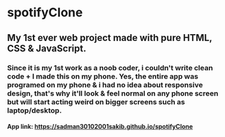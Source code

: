 # spotifyClone
## My 1st ever web project made with pure HTML, CSS & JavaScript.
### Since it is my 1st work as a noob coder, i couldn't write clean code + I made this on my phone. Yes, the entire app was programed on my phone & i had no idea about responsive design, that's why it'll look & feel normal on any phone screen but will start acting weird on bigger screens such as laptop/desktop.
#### App link: https://sadman30102001sakib.github.io/spotifyClone
